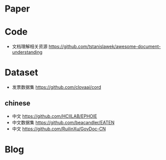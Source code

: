 # Paper



# Code
- 文档理解相关资源 https://github.com/tstanislawek/awesome-document-understanding


# Dataset
- 发票数据集 https://github.com/clovaai/cord
## chinese
- 中文 https://github.com/HCIILAB/EPHOIE
- 中文数据集 https://github.com/beacandler/EATEN
- 中文 https://github.com/RuilinXu/GovDoc-CN

# Blog     